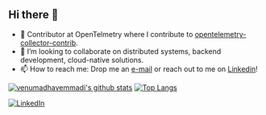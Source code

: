 ## Hi there 👋

<!--
**VenuEmmadi/VenuEmmadi** is a ✨ _special_ ✨ repository because its `README.md` (this file) appears on your GitHub profile.

Here are some ideas to get you started:

- 🔭 I’m currently working on ...
- 🌱 I’m currently learning ...
- 👯 I’m looking to collaborate on ...
- 🤔 I’m looking for help with ...
- 💬 Ask me about ...
- 📫 How to reach me: ...
- 😄 Pronouns: ...
- ⚡ Fun fact: ...
-->
- 🔭 Contributor at OpenTelmetry where I contribute to [opentelemetry-collector-contrib](https://github.com/open-telemetry/opentelemetry-collector-contrib).
- 👯 I’m looking to collaborate on distributed systems, backend development, cloud-native solutions.
- 📫 How to reach me: Drop me an [e-mail](emmadivenu2310@gmail.com) or reach out to me on [Linkedin](https://www.linkedin.com/in/venu-madhav-emmadi-7085b6187/)!

[![venumadhavemmadi's github stats](https://github-readme-stats.vercel.app/api?username=venuemmadi&count_private=true&show_icons=true&line_height=21&theme=radical)](https://github.com/anuraghazra/github-readme-stats)
[![Top Langs](https://github-readme-stats.vercel.app/api/top-langs/?username=venuemmadi&layout=compact&theme=radical)](https://github.com/anuraghazra/github-readme-stats)

[![LinkedIn](https://img.shields.io/badge/LinkedIn-Connect-blue?style=for-the-badge&logo=linkedin)](https://www.linkedin.com/in/venu-madhav-emmadi-7085b6187/)

